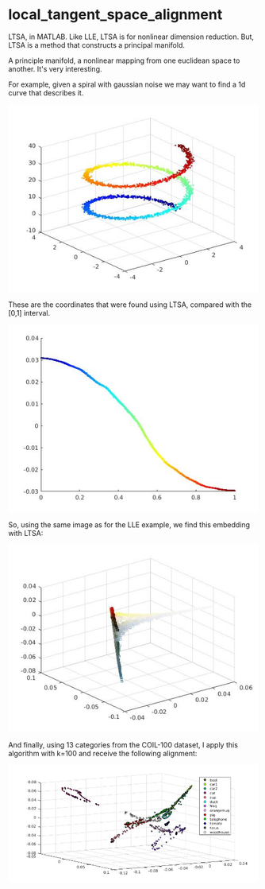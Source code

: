 # local_tangent_space_alignment
LTSA, in MATLAB. Like LLE, LTSA is for nonlinear dimension reduction. But, LTSA is a method that constructs a principal manifold.

A principle manifold, a nonlinear mapping from one euclidean space to another. It's very interesting.

For example, given a spiral with gaussian noise we may want to find a 1d curve that describes it.

![image](spiral.jpg)

These are the coordinates that were found using LTSA, compared with the [0,1] interval.

![image](res_spiral_t.jpg)


So, using the same image as for the LLE example, we find this embedding with LTSA:

![image](res_purple_stp_25.jpg)

And finally, using 13 categories from the COIL-100 dataset, I apply this algorithm with k=100 and receive the following alignment:

![image](res_coil_100.jpg)
